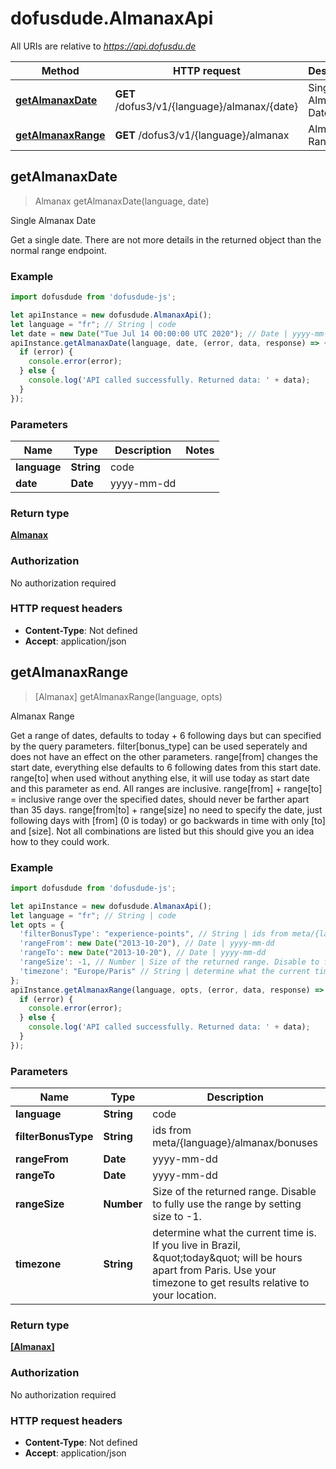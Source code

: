 # dofusdude.AlmanaxApi

All URIs are relative to *https://api.dofusdu.de*

Method | HTTP request | Description
------------- | ------------- | -------------
[**getAlmanaxDate**](AlmanaxApi.md#getAlmanaxDate) | **GET** /dofus3/v1/{language}/almanax/{date} | Single Almanax Date
[**getAlmanaxRange**](AlmanaxApi.md#getAlmanaxRange) | **GET** /dofus3/v1/{language}/almanax | Almanax Range



## getAlmanaxDate

> Almanax getAlmanaxDate(language, date)

Single Almanax Date

Get a single date. There are not more details in the returned object than the normal range endpoint.

### Example

```javascript
import dofusdude from 'dofusdude-js';

let apiInstance = new dofusdude.AlmanaxApi();
let language = "fr"; // String | code
let date = new Date("Tue Jul 14 00:00:00 UTC 2020"); // Date | yyyy-mm-dd
apiInstance.getAlmanaxDate(language, date, (error, data, response) => {
  if (error) {
    console.error(error);
  } else {
    console.log('API called successfully. Returned data: ' + data);
  }
});
```

### Parameters


Name | Type | Description  | Notes
------------- | ------------- | ------------- | -------------
 **language** | **String**| code | 
 **date** | **Date**| yyyy-mm-dd | 

### Return type

[**Almanax**](Almanax.md)

### Authorization

No authorization required

### HTTP request headers

- **Content-Type**: Not defined
- **Accept**: application/json


## getAlmanaxRange

> [Almanax] getAlmanaxRange(language, opts)

Almanax Range

Get a range of dates, defaults to today + 6 following days but can specified by the query parameters.   filter[bonus_type] can be used seperately and does not have an effect on the other parameters.  range[from] changes the start date, everything else defaults to 6 following dates from this start date.  range[to] when used without anything else, it will use today as start date and this parameter as end. All ranges are inclusive.  range[from] + range[to] &#x3D; inclusive range over the specified dates, should never be farther apart than 35 days.  range[from|to] + range[size] no need to specify the date, just following days with [from] (0 is today) or go backwards in time with only [to] and [size].  Not all combinations are listed but this should give you an idea how to they could work.

### Example

```javascript
import dofusdude from 'dofusdude-js';

let apiInstance = new dofusdude.AlmanaxApi();
let language = "fr"; // String | code
let opts = {
  'filterBonusType': "experience-points", // String | ids from meta/{language}/almanax/bonuses
  'rangeFrom': new Date("2013-10-20"), // Date | yyyy-mm-dd
  'rangeTo': new Date("2013-10-20"), // Date | yyyy-mm-dd
  'rangeSize': -1, // Number | Size of the returned range. Disable to fully use the range by setting size to -1.
  'timezone': "Europe/Paris" // String | determine what the current time is. If you live in Brazil, \"today\" will be hours apart from Paris. Use your timezone to get results relative to your location.
};
apiInstance.getAlmanaxRange(language, opts, (error, data, response) => {
  if (error) {
    console.error(error);
  } else {
    console.log('API called successfully. Returned data: ' + data);
  }
});
```

### Parameters


Name | Type | Description  | Notes
------------- | ------------- | ------------- | -------------
 **language** | **String**| code | 
 **filterBonusType** | **String**| ids from meta/{language}/almanax/bonuses | [optional] 
 **rangeFrom** | **Date**| yyyy-mm-dd | [optional] 
 **rangeTo** | **Date**| yyyy-mm-dd | [optional] 
 **rangeSize** | **Number**| Size of the returned range. Disable to fully use the range by setting size to -1. | [optional] 
 **timezone** | **String**| determine what the current time is. If you live in Brazil, \&quot;today\&quot; will be hours apart from Paris. Use your timezone to get results relative to your location. | [optional] [default to &#39;Europe/Paris&#39;]

### Return type

[**[Almanax]**](Almanax.md)

### Authorization

No authorization required

### HTTP request headers

- **Content-Type**: Not defined
- **Accept**: application/json

